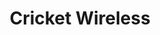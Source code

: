 ---
title: "Cricket Wireless"
url: /san-antonio/cricket-wireless-south-presa-street/
shop: mobile phone
---